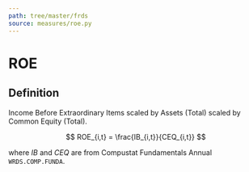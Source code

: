 ```yaml
---
path: tree/master/frds
source: measures/roe.py
---
```


# ROE

## Definition

Income Before Extraordinary Items scaled by Assets (Total) scaled by Common Equity (Total).

$$
ROE_{i,t} = \frac{IB_{i,t}}{CEQ_{i,t}}
$$

where $IB$ and $CEQ$ are from Compustat Fundamentals Annual `WRDS.COMP.FUNDA`.